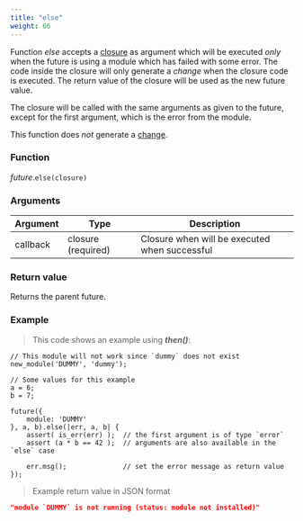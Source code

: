 ```yaml
---
title: "else"
weight: 66
---
```


Function *else* accepts a [closure](../../closure) as argument which
will be executed *only* when the future is using a module which has failed with some error.
The code inside the closure will only generate a *change* when the closure code is executed.
The return value of the closure will be used as the new future value.

The closure will be called with the same arguments as given to the future, except for the first argument, which is the error from the module.

This function does *not* generate a [change](../../../overview/changes).

### Function

*future*.`else(closure)`

### Arguments

Argument | Type | Description
-------- | ---- | -----------
callback | closure (required) | Closure when will be executed when successful

### Return value

Returns the parent future.

### Example

> This code shows an example using ***then()***:

```thingsdb,json_response,@t
// This module will not work since `dummy` does not exist
new_module('DUMMY', 'dummy');

// Some values for this example
a = 6;
b = 7;

future({
    module: 'DUMMY'
}, a, b).else(|err, a, b| {
    assert( is_err(err) );  // the first argument is of type `error`
    assert (a * b == 42 );  // arguments are also available in the `else` case

    err.msg();              // set the error message as return value
});
```

> Example return value in JSON format

```json
"module `DUMMY` is not running (status: module not installed)"
```
